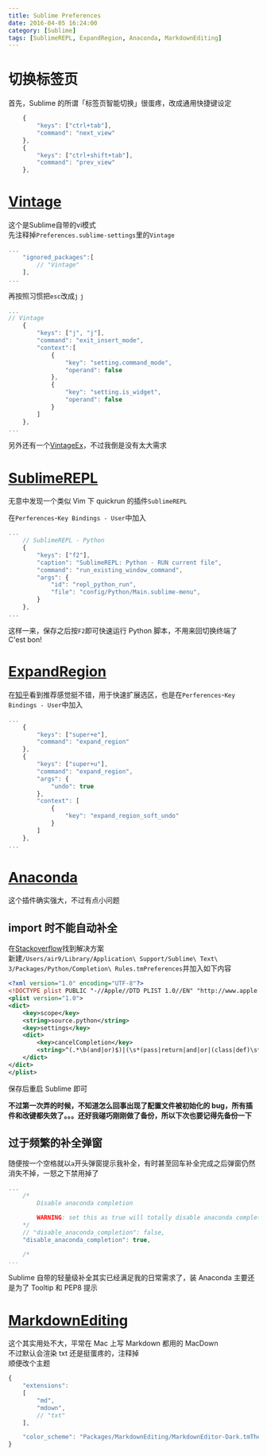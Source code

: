 ```yaml
---
title: Sublime Preferences
date: 2016-04-05 16:24:00
category: [Sublime]
tags: [SublimeREPL, ExpandRegion, Anaconda, MarkdownEditing]
---
```


# 切换标签页
首先，Sublime 的所谓「标签页智能切换」很蛋疼，改成通用快捷键设定

```js Default (OSX).sublime-keymap
    {
        "keys": ["ctrl+tab"],
        "command": "next_view"
    },
    {
        "keys": ["ctrl+shift+tab"],
        "command": "prev_view"
    },
```


# [Vintage](https://github.com/sublimehq/Vintage)

这个是Sublime自带的vi模式  
先注释掉`Preferences.sublime-settings`里的`Vintage`

```js Preferences.sublime-settings
...
    "ignored_packages":[
        // "Vintage"
    ],
...
```

再按照习惯把`esc`改成`j` `j`

```js Default (OSX).sublime-keymap
...
// Vintage
    {
        "keys": ["j", "j"],
        "command": "exit_insert_mode",
        "context":[
            {
                "key": "setting.command_mode",
                "operand": false
            },
            {
                "key": "setting.is_widget",
                "operand": false
            }
        ]
    },
...
```
另外还有一个[VintageEx](https://github.com/SublimeText/VintageEx)，不过我倒是没有太大需求


# [SublimeREPL](https://github.com/wuub/SublimeREPL)

无意中发现一个类似 Vim 下 quickrun 的插件`SublimeREPL`

在`Perferences`-`Key Bindings - User`中加入

```js Default (OSX).sublime-keymap
...
    // SublimeREPL - Python
    {
        "keys": ["f2"],
        "caption": "SublimeREPL: Python - RUN current file",
        "command": "run_existing_window_command",
        "args": {
            "id": "repl_python_run",
            "file": "config/Python/Main.sublime-menu",
        }
    },
...
```

这样一来，保存之后按`F2`即可快速运行 Python 脚本，不用来回切换终端了   
C'est bon!

# [ExpandRegion](https://github.com/aronwoost/sublime-expand-region)

在[知乎](https://www.zhihu.com/question/24896283)看到推荐感觉挺不错，用于快速扩展选区，也是在`Perferences`-`Key Bindings - User`中加入

```js Default (OSX).sublime-keymap
...
    {
        "keys": ["super+e"],
        "command": "expand_region"
    },
    {
        "keys": ["super+u"],
        "command": "expand_region",
        "args": {
            "undo": true
        },
        "context": [
            {
                "key": "expand_region_soft_undo"
            }
        ]
    },
...
```

# [Anaconda](https://github.com/DamnWidget/anaconda)

这个插件确实强大，不过有点小问题

## import 时不能自动补全
在[Stackoverflow](https://github.com/DamnWidget/anaconda/issues/89)找到解决方案   
新建`/Users/air9/Library/Application\ Support/Sublime\ Text\ 3/Packages/Python/Completion\ Rules.tmPreferences`并加入如下内容

```xml Completion Rules.tmPreferences
<?xml version="1.0" encoding="UTF-8"?>
<!DOCTYPE plist PUBLIC "-//Apple//DTD PLIST 1.0//EN" "http://www.apple.com/DTDs/PropertyList-1.0.dtd">
<plist version="1.0">
<dict>
    <key>scope</key>
    <string>source.python</string>
    <key>settings</key>
    <dict>
        <key>cancelCompletion</key>
        <string>^(.*\b(and|or)$)|(\s*(pass|return|and|or|(class|def)\s*[a-zA-Z_0-9]+)$)</string>
    </dict>
</dict>
</plist>
```

保存后重启 Sublime 即可

**不过第一次弄的时候，不知道怎么回事出现了配置文件被初始化的 bug，所有插件和改键都失效了。。。还好我碰巧刚刚做了备份，所以下次也要记得先备份一下**

## 过于频繁的补全弹窗
随便按一个空格就以`a`开头弹窗提示我补全，有时甚至回车补全完成之后弹窗仍然消失不掉，一怒之下禁用掉了

```js Anaconda.sublime-settings
...
    /*
        Disable anaconda completion

        WARNING: set this as true will totally disable anaconda completion
    */
    // "disable_anaconda_completion": false,
    "disable_anaconda_completion": true,

    /*
...
```

Sublime 自带的轻量级补全其实已经满足我的日常需求了，装 Anaconda 主要还是为了 Tooltip 和 PEP8 提示

# [MarkdownEditing](https://github.com/SublimeText-Markdown/MarkdownEditing)

这个其实用处不大，平常在 Mac 上写 Markdown 都用的 MacDown   
不过默认会渲染 txt 还是挺蛋疼的，注释掉   
顺便改个主题

```js Markdown.sublime-settings
{
    "extensions":
    [
        "md",
        "mdown",
        // "txt"
    ],

    "color_scheme": "Packages/MarkdownEditing/MarkdownEditor-Dark.tmTheme",
}
```